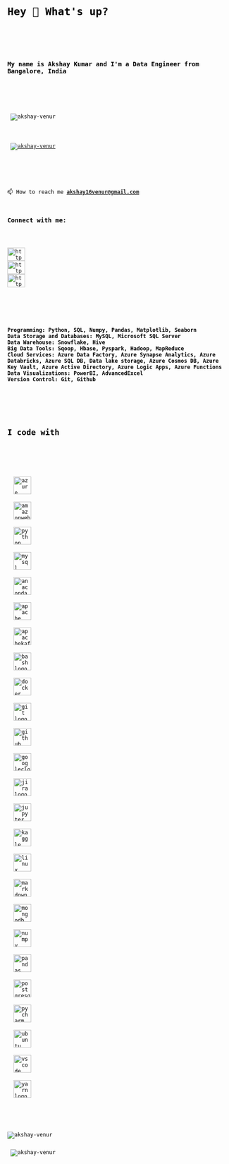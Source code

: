 <code style="color : black">
<h1 align="left">Hey 👋 What's up?</h1>

###

<h3 align="left">My name is Akshay Kumar and I'm a Data Engineer from  Bangalore, India </h3>

###

<p align="left"> <img src="https://komarev.com/ghpvc/?username=akshay-venur&label=Profile%20views&color=0e75b6&style=flat" alt="akshay-venur" /> </p>

<p align="left"> <a href="https://github.com/ryo-ma/github-profile-trophy"><img src="https://github-profile-trophy.vercel.app/?username=akshay-venur" alt="akshay-venur" /></a> </p>

###

📫 How to reach me **akshay16venur@gmail.com**

<h3 align="left">Connect with me:</h3>
<p align="left">
<a href="https://www.linkedin.com/in/akshay-kumar-51b783149/" target="blank"><img align="center" src="https://raw.githubusercontent.com/rahuldkjain/github-profile-readme-generator/master/src/images/icons/Social/linked-in-alt.svg" alt="https://www.linkedin.com/in/akshay-kumar-51b783149/" height="30" width="40" /></a>
<a href="https://www.hackerrank.com/profile/akshay16venur" target="blank"><img align="center" src="https://raw.githubusercontent.com/rahuldkjain/github-profile-readme-generator/master/src/images/icons/Social/hackerrank.svg" alt="https://www.hackerrank.com/akshay16venur" height="30" width="40" /></a>
<a href="https://leetcode.com/akshay_kumar_1/" target="blank"><img align="center" src="https://raw.githubusercontent.com/rahuldkjain/github-profile-readme-generator/master/src/images/icons/Social/leet-code.svg" alt="https://leetcode.com/akshay_kumar_1/" height="30" width="40" /></a>
</p>

###

<h4 align="left">Programming: Python, SQL, Numpy, Pandas, Matplotlib, Seaborn<br>Data Storage and Databases: MySQL, Microsoft SQL Server<br>Data Warehouse: Snowflake, Hive<br>Big Data Tools: Sqoop, Hbase, Pyspark, Hadoop, MapReduce<br>Cloud Services: Azure Data Factory, Azure Synapse Analytics, Azure Databricks, Azure SQL DB, Data lake storage, Azure Cosmos DB, Azure Key Vault, Azure Active Directory, Azure Logic Apps, Azure Functions<br>Data Visualizations: PowerBI, AdvancedExcel<br>Version Control: Git, Github</h4>

###

<h2 align="left">I code with</h2>

###

<div align="left">
  <img src="https://cdn.jsdelivr.net/gh/devicons/devicon/icons/azure/azure-original.svg" height="40" alt="azure logo"  />
  <img width="12" />
  <img src="https://skillicons.dev/icons?i=aws" height="40" alt="amazonwebservices logo"  />
  <img width="12" />
  <img src="https://skillicons.dev/icons?i=py" height="40" alt="python logo"  />
  <img width="12" />
  <img src="https://cdn.simpleicons.org/mysql/4479A1" height="40" alt="mysql logo"  />
  <img width="12" />
  <img src="https://cdn.simpleicons.org/anaconda/44A833" height="40" alt="anaconda logo"  />
  <img width="12" />
  <img src="https://cdn.simpleicons.org/apache/D22128" height="40" alt="apache logo"  />
  <img width="12" />
  <img src="https://skillicons.dev/icons?i=kafka" height="40" alt="apachekafka logo"  />
  <img width="12" />
  <img src="https://cdn.simpleicons.org/gnubash/4EAA25" height="40" alt="bash logo"  />
  <img width="12" />
  <img src="https://cdn.simpleicons.org/docker/2496ED" height="40" alt="docker logo"  />
  <img width="12" />
  <img src="https://skillicons.dev/icons?i=git" height="40" alt="git logo"  />
  <img width="12" />
  <img src="https://skillicons.dev/icons?i=github" height="40" alt="github logo"  />
  <img width="12" />
  <img src="https://skillicons.dev/icons?i=gcp" height="40" alt="googlecloud logo"  />
  <img width="12" />
  <img src="https://cdn.simpleicons.org/jira/0052CC" height="40" alt="jira logo"  />
  <img width="12" />
  <img src="https://cdn.simpleicons.org/jupyter/F37626" height="40" alt="jupyter logo"  />
  <img width="12" />
  <img src="https://cdn.simpleicons.org/kaggle/20BEFF" height="40" alt="kaggle logo"  />
  <img width="12" />
  <img src="https://skillicons.dev/icons?i=linux" height="40" alt="linux logo"  />
  <img width="12" />
  <img src="https://skillicons.dev/icons?i=md" height="40" alt="markdown logo"  />
  <img width="12" />
  <img src="https://cdn.simpleicons.org/mongodb/47A248" height="40" alt="mongodb logo"  />
  <img width="12" />
  <img src="https://img.shields.io/badge/NumPy-013243?logo=numpy&logoColor=white&style=for-the-badge" height="40" alt="numpy logo"  />
  <img width="12" />
  <img src="https://img.shields.io/badge/pandas-150458?logo=pandas&logoColor=white&style=for-the-badge" height="40" alt="pandas logo"  />
  <img width="12" />
  <img src="https://cdn.simpleicons.org/postgresql/4169E1" height="40" alt="postgresql logo"  />
  <img width="12" />
  <img src="https://cdn.simpleicons.org/pycharm/000000" height="40" alt="pycharm logo"  />
  <img width="12" />
  <img src="https://cdn.simpleicons.org/ubuntu/E95420" height="40" alt="ubuntu logo"  />
  <img width="12" />
  <img src="https://cdn.simpleicons.org/visualstudiocode/007ACC" height="40" alt="vscode logo"  />
  <img width="12" />
  <img src="https://cdn.simpleicons.org/yarn/2C8EBB" height="40" alt="yarn logo"  />
</div>

### 
<p><img align="left" src="https://github-readme-stats.vercel.app/api/top-langs?username=akshay-venur&show_icons=true&locale=en&layout=compact" alt="akshay-venur" /></p>

<p>&nbsp;<img align="center" src="https://github-readme-stats.vercel.app/api?username=akshay-venur&show_icons=true&locale=en" alt="akshay-venur" /></p>

###
</code>
